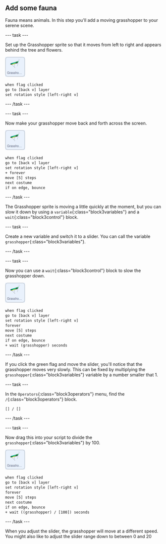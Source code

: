 ## Add some fauna

Fauna means animals. In this step you'll add a moving grasshopper to your serene scene.

--- task ---

Set up the Grasshopper sprite so that it moves from left to right and appears behind the tree and flowers.

![image of grasshopper sprite](images/grasshopper-sprite.png)

```blocks3
when flag clicked
go to [back v] layer
set rotation style [left-right v]
```

--- /task ---

--- task ---

Now make your grasshopper move back and forth across the screen.

![image of grasshopper sprite](images/grasshopper-sprite.png)

```blocks3
when flag clicked
go to [back v] layer
set rotation style [left-right v]
+ forever
move [5] steps
next costume
if on edge, bounce
```
--- /task ---

The Grasshopper sprite is moving a little quickly at the moment, but you can slow it down by using a `variable`{:class="block3variables"} and a `wait`{:class="block3control"} block.

--- task ---

Create a new variable and switch it to a slider. You can call the variable `grasshopper`{:class="block3variables"}.

--- /task ---

--- task ---

Now you can use a `wait`{:class="block3control"} block to slow the grasshopper down.

![image of grasshopper sprite](images/grasshopper-sprite.png)

```blocks3
when flag clicked
go to [back v] layer
set rotation style [left-right v]
forever
move [5] steps
next costume
if on edge, bounce
+ wait (grasshopper) seconds
```

--- /task ---

If you click the green flag and move the slider, you'll notice that the grasshopper moves very slowly. This can be fixed by multiplying the `grasshopper`{:class="block3variables"} variable by a number smaller that 1.

--- task ---

In the `Operators`{:class="block3operators"} menu, find the `/`{:class="block3operators"} block.

```blocks3
[] / []
```

--- /task ---

--- task ---

Now drag this into your script to divide the `grasshopper`{:class="block3variables"} by 100.

![image of grasshopper sprite](images/grasshopper-sprite.png)

```blocks3
when flag clicked
go to [back v] layer
set rotation style [left-right v]
forever
move [5] steps
next costume
if on edge, bounce
+ wait ((grasshopper) / [100]) seconds
```

--- /task ---

When you adjust the slider, the grasshopper will move at a different speed. You might also like to adjust the slider range down to between 0 and 20



